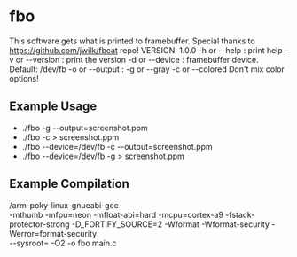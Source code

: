 # fbo
This software gets what is printed to framebuffer.
Special thanks to https://github.com/jwilk/fbcat repo!
VERSION: 1.0.0
-h <noarg> or --help <noarg> : print help
-v <noarg> or --version <noarg> : print the version
-d <arg> or --device <arg> : framebuffer device. Default: /dev/fb
-o <arg> or --output <arg> :
-g or --gray <noarg>
-c or --colored <noarg>
Don't mix color options!


## Example Usage
- ./fbo -g --output=screenshot.ppm
- ./fbo -c > screenshot.ppm
- ./fbo --device=/dev/fb -c --output=screenshot.ppm
- ./fbo --device=/dev/fb -g > screenshot.ppm

## Example Compilation
<path>/arm-poky-linux-gnueabi-gcc \
-mthumb -mfpu=neon -mfloat-abi=hard -mcpu=cortex-a9 -fstack-protector-strong -D_FORTIFY_SOURCE=2 -Wformat -Wformat-security -Werror=format-security \
--sysroot=<sysroot-path> -O2 -o fbo main.c
